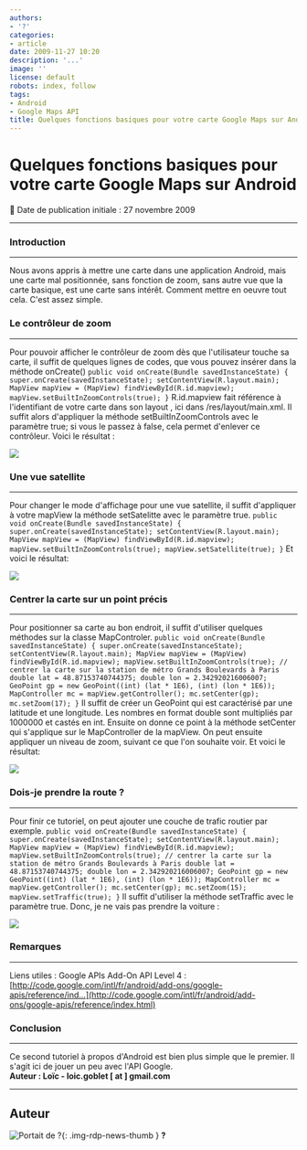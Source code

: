 ```yaml
---
authors:
- '?'
categories:
- article
date: 2009-11-27 10:20
description: '...'
image: ''
license: default
robots: index, follow
tags:
- Android
- Google Maps API
title: Quelques fonctions basiques pour votre carte Google Maps sur Android
---
```


# Quelques fonctions basiques pour votre carte Google Maps sur Android


:calendar: Date de publication initiale : 27 novembre 2009


----

### Introduction




---


Nous avons appris à mettre une carte dans une application Android, mais une carte mal positionnée, sans fonction de zoom, sans autre vue que la carte basique, est une carte sans intérêt. Comment mettre en oeuvre tout cela. C'est assez simple.


### Le contrôleur de zoom




---


Pour pouvoir afficher le contrôleur de zoom dès que l'utilisateur touche sa carte, il suffit de quelques lignes de codes, que vous pouvez insérer dans la méthode onCreate()  `public void onCreate(Bundle savedInstanceState) { super.onCreate(savedInstanceState); setContentView(R.layout.main); MapView mapView = (MapView) findViewById(R.id.mapview); mapView.setBuiltInZoomControls(true); }`  R.id.mapview fait référence à l'identifiant de votre carte dans son layout , ici dans /res/layout/main.xml. Il suffit alors d'appliquer la méthode setBuiltInZoomControls avec le paramètre true; si vous le passez à false, cela permet d'enlever ce contrôleur. Voici le résultat :


![](http://88.191.39.115/fabien/geotribu/logos/android_tuto_2_zoom.png)


### Une vue satellite




---


Pour changer le mode d'affichage pour une vue satellite, il suffit d'appliquer à votre mapView la méthode setSatelitte avec le paramètre true.  `public void onCreate(Bundle savedInstanceState) { super.onCreate(savedInstanceState); setContentView(R.layout.main); MapView mapView = (MapView) findViewById(R.id.mapview); mapView.setBuiltInZoomControls(true); mapView.setSatellite(true); }`  Et voici le résultat:


![](http://88.191.39.115/fabien/geotribu/logos/android_tuto_2_sat.png)


### Centrer la carte sur un point précis




---


Pour positionner sa carte au bon endroit, il suffit d'utiliser quelques méthodes sur la classe MapControler.  `public void onCreate(Bundle savedInstanceState) { super.onCreate(savedInstanceState); setContentView(R.layout.main); MapView mapView = (MapView) findViewById(R.id.mapview); mapView.setBuiltInZoomControls(true); // centrer la carte sur la station de métro Grands Boulevards à Paris double lat = 48.87153740744375; double lon = 2.342920216006007; GeoPoint gp = new GeoPoint((int) (lat * 1E6), (int) (lon * 1E6)); MapController mc = mapView.getController(); mc.setCenter(gp); mc.setZoom(17); }`  Il suffit de créer un GeoPoint qui est caractérisé par une latitude et une longitude. Les nombres en format double sont multipliés par 1000000 et castés en int. Ensuite on donne ce point à la méthode setCenter qui s'applique sur le MapController de la mapView. On peut ensuite appliquer un niveau de zoom, suivant ce que l'on souhaite voir. Et voici le résultat:


![](http://88.191.39.115/fabien/geotribu/logos/android_tuto_2_center.png)


### Dois-je prendre la route ?




---


Pour finir ce tutoriel, on peut ajouter une couche de trafic routier par exemple.  `public void onCreate(Bundle savedInstanceState) { super.onCreate(savedInstanceState); setContentView(R.layout.main); MapView mapView = (MapView) findViewById(R.id.mapview); mapView.setBuiltInZoomControls(true); // centrer la carte sur la station de métro Grands Boulevards à Paris double lat = 48.87153740744375; double lon = 2.342920216006007; GeoPoint gp = new GeoPoint((int) (lat * 1E6), (int) (lon * 1E6)); MapController mc = mapView.getController(); mc.setCenter(gp); mc.setZoom(15); mapView.setTraffic(true); }`  Il suffit d'utiliser la méthode setTraffic avec le paramètre true. Donc, je ne vais pas prendre la voiture :


![](http://88.191.39.115/fabien/geotribu/logos/android_tuto_2_traffic.png)


### Remarques




---


Liens utiles : Google APIs Add-On API Level 4 : [http://code.google.com/intl/fr/android/add-ons/google-apis/reference/ind...](http://code.google.com/intl/fr/android/add-ons/google-apis/reference/index.html)


### Conclusion




---


Ce second tutoriel à propos d'Android est bien plus simple que le premier. Il s'agit ici de jouer un peu avec l'API Google.  
**Auteur : Loïc - loic.goblet [ at ] gmail.com**




----

## Auteur

![Portait de ?](https://cdn.geotribu.fr/images/internal/charte/geotribu\_logo\_64x64.png){: .img-rdp-news-thumb }
**?**
